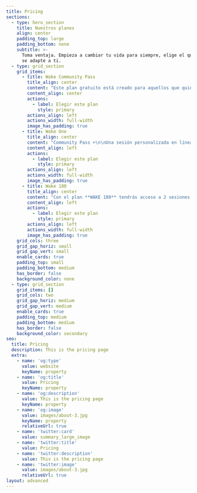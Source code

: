 ```yaml
---
title: Pricing
sections:
  - type: hero_section
    title: Nuestros planes
    align: center
    padding_top: large
    padding_bottom: none
    subtitle: >-
      Toma ventaja. Empieza a cambiar tu vida para siempre, elige el que mejor
      se adapte a ti.
  - type: grid_section
    grid_items:
      - title: Wake Community Pass
        title_align: center
        content: "Este plan gratuito está creado para aquellos que quieren mejorar su calidad de vida a través de la comunidad de Wake en la cual serán inspirados por otras personas que tienen el mismo objetivo. Tendrás acceso a: Una comunidad digital 24/7 con contenido editorial creado por nuestros expertos en mindfulness, medicina, psicología, yoga, adicciones y contenido curado por ellos. Acceso a eventos privados, tienda en línea, webinars, forums, live chats, tips y testimonios. Ademas, podrás comprar módulos o clases al ser miembro.\_\n\nPrecio: Gratis \n"
        content_align: center
        actions:
          - label: Elegir este plan
            style: primary
        actions_align: left
        actions_width: full-width
        image_has_padding: true
      - title: Wake One
        title_align: center
        content: "Community Pass +\n\nUna sesión personalizada en línea con un profesional de la salud quien junto a ti identificarán un cuadro médico y psicológico así como un *roadmap* con la metodología Wake que se medirá mes a mes con un accountability coach para ver mejoras en tu relación con el alcohol, entre otros temas.\_\_\n\nAdicional, tendrás acceso a clases de *Wake Academy* como:\n\n*   Curso sobre adicciones\n\n*   Webinars Semanales\n\n*   Correo electrónico diario de seguimiento y apoyo a tu plan (HS)\n\n*   Chat en línea con tu doctor (DP)\n\n*   Acceso a clases exclusivas para miembros\_\n\n*   Acceso a eventos presenciales y por livestream\_\n\n*   Descuentos en la tienda en línea (MarketPlace- RC)\n\n*   Acceso a *Wake Community*\n\n*   Acceso a medicamento opcional (DP)\n\n*   Members Area (Account Settings, Mi DashBoard, Tools (Calendar Goals, Calculadoras, Botón I drink yesterday)\_\n\n**Precio: $1,999.00**\n"
        content_align: left
        actions:
          - label: Elegir este plan
            style: primary
        actions_align: left
        actions_width: full-width
        image_has_padding: true
      - title: Wake 180
        title_align: center
        content: "Con el plan **WAKE 180** tendrás acceso a 2 sesiones mensuales con un profesional de la salud quien junto a ti identificarán un cuadro médico y psicológico así como un roadmap con la metodología Wake que se medirá cada 15 días con un accountability coach para ver mejoras en tu relación con el alcohol entre otros temas.\_\_\n\nAdicional, tendrás acceso a clases de *Wake Academy *como:\n\n*   Curso sobre adicciones\n\n*   Webinars Semanales\n\n*   Correo electrónico diario de seguimiento y apoyo a tu plan\n\n*   Chat en línea con tu doctor\n\n*   Acceso a medicamento (opcional)\n\n*   Acceso a clases exclusivas para miembros\n\n*   Acceso a eventos presenciales y por livestream\_\n\n*   Descuentos en la tienda en línea\n\n*   Acceso a *Wake community*\n\nPrecio: $2,999.00\n"
        content_align: left
        actions:
          - label: Elegir este plan
            style: primary
        actions_align: left
        actions_width: full-width
        image_has_padding: true
    grid_cols: three
    grid_gap_horiz: small
    grid_gap_vert: small
    enable_cards: true
    padding_top: small
    padding_bottom: medium
    has_border: false
    background_color: none
  - type: grid_section
    grid_items: []
    grid_cols: two
    grid_gap_horiz: medium
    grid_gap_vert: medium
    enable_cards: true
    padding_top: medium
    padding_bottom: medium
    has_border: false
    background_color: secondary
seo:
  title: Pricing
  description: This is the pricing page
  extra:
    - name: 'og:type'
      value: website
      keyName: property
    - name: 'og:title'
      value: Pricing
      keyName: property
    - name: 'og:description'
      value: This is the pricing page
      keyName: property
    - name: 'og:image'
      value: images/about-3.jpg
      keyName: property
      relativeUrl: true
    - name: 'twitter:card'
      value: summary_large_image
    - name: 'twitter:title'
      value: Pricing
    - name: 'twitter:description'
      value: This is the pricing page
    - name: 'twitter:image'
      value: images/about-3.jpg
      relativeUrl: true
layout: advanced
---
```

